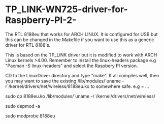 # TP_LINK-WN725-driver-for-Raspberry-PI-2-
The RTL 8188eu that works for ARCH LINUX. 
It is configured for USB but this can be changed in the Makefile if you want to use this as a generic driver for RTL 8188's.

This is based on the TP_LINK driver but it is modified to work with ARCH Linux kernels >4.00. 
Remember to install the linux-headers package e.g "Pacman -S linux-headers" and select the Raspbery PI version.

CD to the LinuxDriver directory and type "make".
If all compiles well, then you may want to save the existing /lib/modules/\`uname -r\`/kernel/drivers/net/wireless/8188eu.ko to somewhere safe. e.g ~ ...

sudo cp 8188eu.ko /lib/modules/\`uname -r\`/kernel/drivers/net/wireless/

sudo depmod -a

sudo modprobe 8188eu

